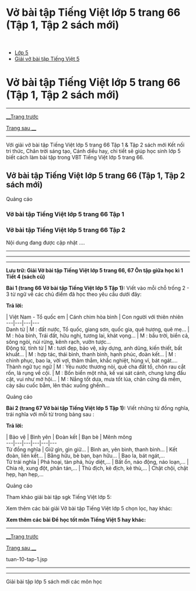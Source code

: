 # Vở bài tập Tiếng Việt lớp 5 trang 66 (Tập 1, Tập 2 sách mới)

﻿

  * [Lớp 5](https://vietjack.com/series/lop-5.jsp)
  * [Giải vở bài tập Tiếng Việt 5](https://vietjack.com/giai-vo-bai-tap-tieng-viet-5/index.jsp)



# Vở bài tập Tiếng Việt lớp 5 trang 66 (Tập 1, Tập 2 sách mới)

* * *

[__Trang trước](https://vietjack.com/giai-vo-bai-tap-tieng-viet-5/tuan-10-tap-1.jsp)

[Trang sau __](https://vietjack.com/giai-vo-bai-tap-tieng-viet-5/tuan-10-tap-1.jsp)

* * *

Với giải vở bài tập Tiếng Việt lớp 5 trang 66 Tập 1 & Tập 2 sách mới Kết nối tri thức, Chân trời sáng tạo, Cánh diều hay, chi tiết sẽ giúp học sinh lớp 5 biết cách làm bài tập trong VBT Tiếng Việt lớp 5 trang 66.

## Vở bài tập Tiếng Việt lớp 5 trang 66 (Tập 1, Tập 2 sách mới)

Quảng cáo

### Vở bài tập Tiếng Việt lớp 5 trang 66 Tập 1

### Vở bài tập Tiếng Việt lớp 5 trang 66 Tập 2

Nội dung đang được cập nhật ....

* * *

* * *

* * *

**Lưu trữ: Giải Vở bài tập Tiếng Việt lớp 5 trang 66, 67 Ôn tập giữa học kì 1 Tiết 4 (sách cũ)**

**Bài 1 (trang 66 Vở bài tập Tiếng Việt lớp 5 Tập 1):** Viết vào mỗi chỗ trống 2 - 3 từ ngữ về các chủ điểm đã học theo yêu cầu dưới đây:

**Trả lời:**

| Việt Nam - Tổ quốc em | Cánh chim hòa bình | Con người với thiên nhiên  
---|---|---|---  
Danh từ | M : đất nước, Tổ quốc, giang sơn, quốc gia, quê hương, quê mẹ... | M : hòa bình, Trái đất, hữu nghị, tương lai, khát vọng... | M : bầu trời, biển cả, sông ngòi, núi rừng, kênh rạch, vườn tược...  
Động từ, tính từ | M : tươi đẹp, bảo vệ, xây dựng, anh dũng, kiến thiết, bất khuất... | M : hợp tác, thái bình, thanh bình, hạnh phúc, đoàn kết... | M : chinh phục, bao la, vời vợi, thăm thẳm, khắc nghiệt, hùng vĩ, bát ngát....  
Thành ngữ tục ngữ | M : Yêu nước thương nòi, quê cha đất tổ, chôn rau cắt rốn, lá rụng về cội. | M : Bốn biển một nhà, kề vai sát cánh, chung lưng đấu cật, vui như mở hội... | M : Nắng tốt dưa, mưa tốt lúa, chân cứng đá mềm, cày sâu cuốc bẫm, lên thác xuống ghềnh...  
  
Quảng cáo

**Bài 2 (trang 67 Vở bài tập Tiếng Việt lớp 5 Tập 1):** Viết những từ đồng nghĩa, trái nghĩa với mỗi từ trong bảng sau :

**Trả lời:**

| Bảo vệ | Bình yên | Đoàn kết | Bạn bè | Mênh mông  
---|---|---|---|---|---  
Từ đồng nghĩa | Giữ gìn, gìn giữ... | Bình an, yên bình, thanh bình... | Kết đoàn, liên kết... | Bằng hữu, bè bạn, bạn hữu... | Bao la, bát ngát,...  
Từ trái nghĩa | Phá hoại, tàn phá, hủy diệt,... | Bất ổn, náo động, náo loạn,... | Chia rẽ, xung đột, phân tán,... | Thù địch, kẻ địch, kẻ thù,... | Chật chội, chật hẹp, hạn hẹp,...  
  
Quảng cáo

Tham khảo giải bài tập sgk Tiếng Việt lớp 5:

Xem thêm các bài giải Vở bài tập Tiếng Việt lớp 5 chọn lọc, hay khác:

**Xem thêm các bài Để học tốt môn Tiếng Việt 5 hay khác:**

* * *

[__Trang trước](https://vietjack.com/giai-vo-bai-tap-tieng-viet-5/tuan-10-tap-1.jsp)

[Trang sau __](https://vietjack.com/giai-vo-bai-tap-tieng-viet-5/tuan-10-tap-1.jsp)

tuan-10-tap-1.jsp

* * *

* * *

Giải bài tập lớp 5 sách mới các môn học
